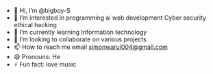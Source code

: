 - 👋 Hi, I’m @bigboy-S
- 👀 I’m interested in programming ai web development Cyber security ethical hacking 
- 🌱 I’m currently learning Information technology 
- 💞️ I’m looking to collaborate on various projects 
- 📫 How to reach me email simonwarui004@gmail.com
- 😄 Pronouns: He
- ⚡ Fun fact: love music 

<!---
bigboy-S/bigboy-S is a ✨ special ✨ repository because its `README.md` (this file) appears on your GitHub profile.
You can click the Preview link to take a look at your changes.
--->
